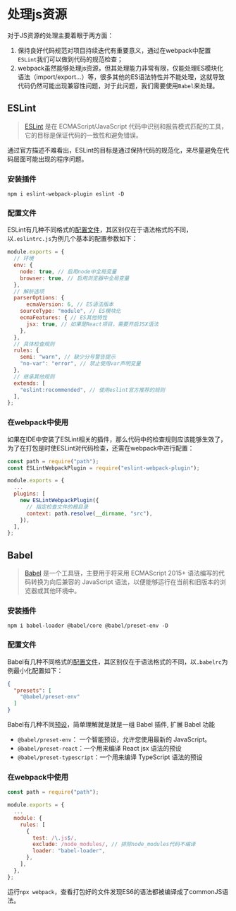 # 处理js资源

对于JS资源的处理主要着眼于两方面：

1. 保持良好代码规范对项目持续迭代有重要意义，通过在webpack中配置`ESLint`我们可以做到代码的规范检查；
2. webpack虽然能够处理js资源，但其处理能力非常有限，仅能处理ES模块化语法（import/export...）等，很多其他的ES语法特性并不能处理，这就导致代码仍然可能出现兼容性问题，对于此问题，我们需要使用`Babel`来处理。



## ESLint

> [ESLint](https://eslint.org/) 是在 ECMAScript/JavaScript 代码中识别和报告模式匹配的工具，它的目标是保证代码的一致性和避免错误。

通过官方描述不难看出，ESLint的目标是通过保持代码的规范化，来尽量避免在代码层面可能出现的程序问题。

### 安装插件

```text
npm i eslint-webpack-plugin eslint -D
```

### 配置文件

ESLint有几种不同格式的[配置文件](https://eslint.org/docs/latest/user-guide/configuring/configuration-files)，其区别仅在于语法格式的不同，以`.eslintrc.js`为例几个基本的配置参数如下：

```javascript
module.exports = {
  // 环境
  env: {
    node: true, // 启用node中全局变量
    browser: true, // 启用浏览器中全局变量
  },
  // 解析选项
  parserOptions: {
	  ecmaVersion: 6, // ES语法版本
    sourceType: "module", // ES模块化
    ecmaFeatures: { // ES其他特性
      jsx: true, // 如果是React项目，需要开启JSX语法
    },
  },
  // 具体检查规则
  rules: {
    semi: "warn", // 缺少分号警告提示
    "no-var": "error", // 禁止使用var声明变量
  },
  // 继承其他规则
  extends: [
    "eslint:recommended", // 使用eslint官方推荐的规则
  ],
};
```

### 在webpack中使用

如果在IDE中安装了ESLint相关的插件，那么代码中的检查规则应该能够生效了，为了在打包是时使ESLint对代码检查，还需在webpack中进行配置：

```javascript
const path = require("path");
const ESLintWebpackPlugin = require("eslint-webpack-plugin");

module.exports = {
  ...
  plugins: [
    new ESLintWebpackPlugin({
      // 指定检查文件的根目录
      context: path.resolve(__dirname, "src"),
    }),
  ],
};
```



## Babel

> [Babel](https://babeljs.io/) 是一个工具链，主要用于将采用 ECMAScript 2015+ 语法编写的代码转换为向后兼容的 JavaScript 语法，以便能够运行在当前和旧版本的浏览器或其他环境中。

### 安装插件

```text
npm i babel-loader @babel/core @babel/preset-env -D
```

### 配置文件

Babel有几种不同格式的[配置文件](https://babeljs.io/docs/en/config-files)，其区别仅在于语法格式的不同，以`.babelrc`为例最小化配置如下：

```json
{
  "presets": [
    "@babel/preset-env"
  ]
}
```

Babel有几种不同[预设](https://babeljs.io/docs/en/babel-preset-env)，简单理解就是就是一组 Babel 插件, 扩展 Babel 功能

- `@babel/preset-env`： 一个智能预设，允许您使用最新的 JavaScript。
- `@babel/preset-react`：一个用来编译 React jsx 语法的预设
- `@babel/preset-typescript`：一个用来编译 TypeScript 语法的预设

### 在webpack中使用

```javascript
const path = require("path");

module.exports = {
  ...
  module: {
    rules: [
      {
        test: /\.js$/,
        exclude: /node_modules/, // 排除node_modules代码不编译
        loader: "babel-loader",
      },
    ],
  },
};
```

运行`npx webpack`，查看打包好的文件发现ES6的语法都被编译成了commonJS语法。